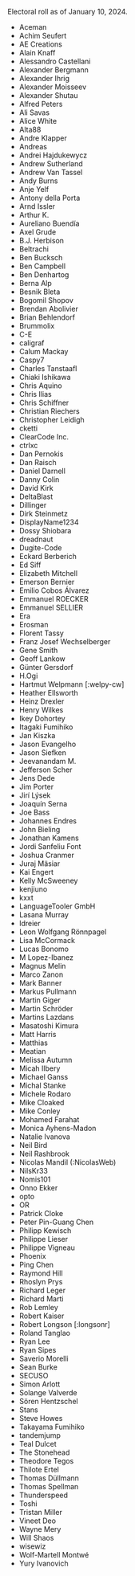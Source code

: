 Electoral roll as of January 10, 2024.

* Aceman
* Achim Seufert
* AE Creations
* Alain Knaff
* Alessandro Castellani
* Alexander Bergmann
* Alexander Ihrig
* Alexander Moisseev
* Alexander Shutau
* Alfred Peters
* Ali Savas
* Alice White
* Alta88
* Andre Klapper
* Andreas
* Andrei Hajdukewycz
* Andrew Sutherland
* Andrew Van Tassel
* Andy Burns
* Anje Yelf
* Antony della Porta
* Arnd Issler
* Arthur K.
* Aureliano Buendía
* Axel Grude
* B.J. Herbison
* Beltrachi
* Ben Bucksch
* Ben Campbell
* Ben Denhartog
* Berna Alp
* Besnik Bleta
* Bogomil Shopov
* Brendan Abolivier
* Brian Behlendorf
* Brummolix
* C-E
* caligraf
* Calum Mackay
* Caspy7
* Charles Tanstaafl
* Chiaki Ishikawa
* Chris Aquino
* Chris Ilias
* Chris Schiffner
* Christian Riechers
* Christopher Leidigh
* cketti
* ClearCode Inc.
* ctrlxc
* Dan Pernokis
* Dan Raisch
* Daniel Darnell
* Danny Colin
* David Kirk
* DeltaBlast
* Dillinger
* Dirk Steinmetz
* DisplayName1234
* Dossy Shiobara
* dreadnaut
* Dugite-Code
* Eckard Berberich
* Ed Siff
* Elizabeth Mitchell
* Emerson Bernier
* Emilio Cobos Álvarez
* Emmanuel ROECKER
* Emmanuel SELLIER
* Era
* Erosman
* Florent Tassy
* Franz Josef Wechselberger
* Gene Smith
* Geoff Lankow
* Günter Gersdorf
* H.Ogi
* Hartmut Welpmann [:welpy-cw]
* Heather Ellsworth
* Heinz Drexler
* Henry Wilkes
* Ikey Dohortey
* Itagaki Fumihiko
* Jan Kiszka
* Jason Evangelho
* Jason Siefken
* Jeevanandam M.
* Jefferson Scher
* Jens Dede
* Jim Porter
* Jirí Lýsek
* Joaquín Serna
* Joe Bass
* Johannes Endres
* John Bieling
* Jonathan Kamens
* Jordi Sanfeliu Font
* Joshua Cranmer
* Juraj Mäsiar
* Kai Engert
* Kelly McSweeney
* kenjiuno
* kxxt
* LanguageTooler GmbH
* Lasana Murray
* ldreier
* Leon Wolfgang Rönnpagel
* Lisa McCormack
* Lucas Bonomo
* M Lopez-Ibanez
* Magnus Melin
* Marco Zanon
* Mark Banner
* Markus Pullmann
* Martin Giger
* Martin Schröder
* Martins Lazdans
* Masatoshi Kimura
* Matt Harris
* Matthias
* Meatian
* Melissa Autumn
* Micah Ilbery
* Michael Ganss
* Michal Stanke
* Michele Rodaro
* Mike Cloaked
* Mike Conley
* Mohamed Farahat
* Monica Ayhens-Madon
* Natalie Ivanova
* Neil Bird
* Neil Rashbrook
* Nicolas Mandil (:NicolasWeb)
* NilsKr33
* Nomis101
* Onno Ekker
* opto
* OR
* Patrick Cloke
* Peter Pin-Guang Chen
* Philipp Kewisch
* Philippe Lieser
* Philippe Vigneau
* Phoenix
* Ping Chen
* Raymond Hill
* Rhoslyn Prys
* Richard Leger
* Richard Marti
* Rob Lemley
* Robert Kaiser
* Robert Longson [:longsonr]
* Roland Tanglao
* Ryan Lee
* Ryan Sipes
* Saverio Morelli
* Sean Burke
* SECUSO
* Simon Arlott
* Solange Valverde
* Sören Hentzschel
* Stans
* Steve Howes
* Takayama Fumihiko
* tandemjump
* Teal Dulcet
* The Stonehead
* Theodore Tegos
* Thilote Ertel
* Thomas Düllmann
* Thomas Spellman
* Thunderspeed
* Toshi
* Tristan Miller
* Vineet Deo
* Wayne Mery
* Will Shaos
* wisewiz
* Wolf-Martell Montwé
* Yury Ivanovich
